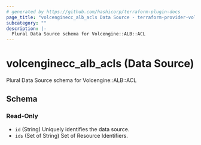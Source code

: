 ```yaml
---
# generated by https://github.com/hashicorp/terraform-plugin-docs
page_title: "volcenginecc_alb_acls Data Source - terraform-provider-volcenginecc"
subcategory: ""
description: |-
  Plural Data Source schema for Volcengine::ALB::ACL
---
```


# volcenginecc_alb_acls (Data Source)

Plural Data Source schema for Volcengine::ALB::ACL



<!-- schema generated by tfplugindocs -->
## Schema

### Read-Only

- `id` (String) Uniquely identifies the data source.
- `ids` (Set of String) Set of Resource Identifiers.
